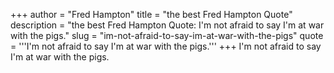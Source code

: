 +++
author = "Fred Hampton"
title = "the best Fred Hampton Quote"
description = "the best Fred Hampton Quote: I'm not afraid to say I'm at war with the pigs."
slug = "im-not-afraid-to-say-im-at-war-with-the-pigs"
quote = '''I'm not afraid to say I'm at war with the pigs.'''
+++
I'm not afraid to say I'm at war with the pigs.
